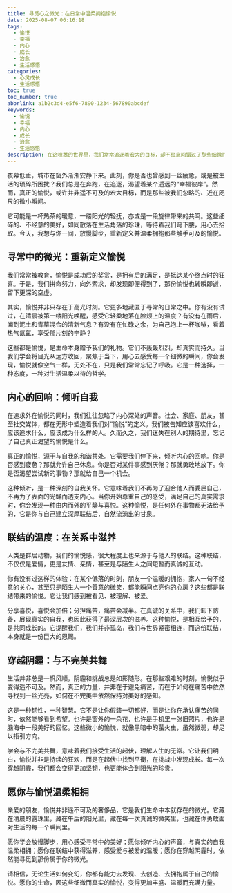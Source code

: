 ```yaml
---
title: 寻觅心之微光：在日常中温柔拥抱愉悦
date: 2025-08-07 06:16:18
tags:
  - 愉悦
  - 幸福
  - 内心
  - 成长
  - 治愈
  - 生活感悟
categories:
  - 心灵成长
  - 生活感悟
toc: true
toc_number: true
abbrlink: a1b2c3d4-e5f6-7890-1234-567890abcdef
keywords:
  - 愉悦
  - 幸福
  - 内心
  - 成长
  - 治愈
  - 生活感悟
description: 在这喧嚣的世界里，我们常常追逐着宏大的目标，却不经意间错过了那些细微而真实的愉悦。它们如同散落在生活角落的微光，不耀眼，却足以温暖人心。今天，我想与你一同，轻轻拨开生活的迷雾，重新发现并温柔拥抱那些被我们遗忘的、触手可及的愉悦。
---
```


夜幕低垂，城市在窗外渐渐安静下来。此刻，你是否也曾感到一丝疲惫，或是被生活的琐碎所困扰？我们总是在奔跑，在追逐，渴望着某个遥远的“幸福彼岸”。然而，真正的愉悦，或许并非遥不可及的宏大目标，而是那些被我们忽略的、近在咫尺的微小瞬间。

它可能是一杯热茶的暖意，一缕阳光的轻抚，亦或是一段旋律带来的共鸣。这些细碎的、不经意的美好，如同散落在生活角落的珍珠，等待着我们弯下腰，用心去拾取。今天，我想与你一同，放慢脚步，重新定义并温柔拥抱那些触手可及的愉悦。

## 寻常中的微光：重新定义愉悦

我们常常被教育，愉悦是成功后的奖赏，是拥有后的满足，是抵达某个终点时的狂喜。于是，我们拼命努力，向外索求，却发现即便得到了，那份愉悦也转瞬即逝，留下更深的空虚。

其实，愉悦并非只存在于高光时刻。它更多地藏匿于寻常的日常之中。你有没有试过，在清晨被第一缕阳光唤醒，感受它轻柔地落在脸颊上的温度？有没有在雨后，闻到泥土和青草混合的清新气息？有没有在忙碌之余，为自己泡上一杯咖啡，看着热气氤氲，享受那片刻的宁静？

这些都是愉悦，是生命本身赠予我们的礼物。它们不轰轰烈烈，却真实而持久。当我们学会将目光从远方收回，聚焦于当下，用心去感受每一个细微的瞬间，你会发现，愉悦就像空气一样，无处不在，只是我们常常忘记了呼吸。它是一种选择，一种态度，一种对生活温柔以待的哲学。

## 内心的回响：倾听自我

在追求外在愉悦的同时，我们往往忽略了内心深处的声音。社会、家庭、朋友，甚至社交媒体，都在无形中塑造着我们对“愉悦”的定义。我们被告知应该喜欢什么，应该追求什么，应该成为什么样的人。久而久之，我们迷失在别人的期待里，忘记了自己真正渴望的愉悦是什么。

真正的愉悦，源于与自我的和谐共处。它需要我们停下来，倾听内心的回响。你是否感到疲惫？那就允许自己休息。你是否对某件事感到厌倦？那就勇敢地放下。你是否渴望尝试新的事物？那就给自己一个机会。

这种倾听，是一种深刻的自我关怀。它意味着我们不再为了迎合他人而委屈自己，不再为了表面的光鲜而透支内心。当你开始尊重自己的感受，满足自己的真实需求时，你会发现一种由内而外的平静与喜悦。这种愉悦，是任何外在事物都无法给予的，它是你与自己建立深厚联结后，自然流淌出的甘泉。

## 联结的温度：在关系中滋养

人类是群居动物，我们的愉悦感，很大程度上也来源于与他人的联结。这种联结，不仅仅是爱情，更是友情、亲情，甚至是与陌生人之间短暂而真诚的互动。

你有没有过这样的体验：在某个低落的时刻，朋友一个温暖的拥抱，家人一句不经意的关心，甚至只是陌生人一个善意的微笑，都能瞬间点亮你的心房？这些都是联结带来的愉悦。它让我们感到被看见、被理解、被爱。

分享喜悦，喜悦会加倍；分担痛苦，痛苦会减半。在真诚的关系中，我们卸下防备，展现真实的自我，也因此获得了最深层次的滋养。这种愉悦，是相互给予的，是共同成长的。它提醒我们，我们并非孤岛，我们与世界紧密相连，而这份联结，本身就是一份巨大的恩赐。

## 穿越阴霾：与不完美共舞

生活并非总是一帆风顺，阴霾和挑战总是如影随形。在那些艰难的时刻，愉悦似乎变得遥不可及。然而，真正的力量，并非在于避免痛苦，而在于如何在痛苦中依然寻找到一丝光亮，如何在不完美中依然保持对美好的感知。

这是一种韧性，一种智慧。它不是让你假装一切都好，而是让你在承认痛苦的同时，依然能够看到希望。也许是窗外的一朵花，也许是手机里一张旧照片，也许是脑海中一段美好的回忆。这些微小的愉悦，就像黑暗中的萤火虫，虽然微弱，却足以指引方向。

学会与不完美共舞，意味着我们接受生活的起伏，理解人生的无常。它让我们明白，愉悦并非是持续的狂欢，而是在起伏中找到平衡，在挑战中发现成长。每一次穿越阴霾，我们都会变得更加坚韧，也更能体会到阳光的珍贵。

## 愿你与愉悦温柔相拥

亲爱的朋友，愉悦并非遥不可及的奢侈品，它是我们生命中本就存在的微光。它藏在清晨的露珠里，藏在午后的阳光里，藏在每一次真诚的微笑里，也藏在你勇敢面对生活的每一个瞬间里。

愿你学会放慢脚步，用心感受寻常中的美好；愿你倾听内心的声音，与真实的自我温柔相拥；愿你在联结中获得滋养，感受爱与被爱的温暖；愿你在穿越阴霾时，依然能寻觅到那份属于你的微光。

请相信，无论生活如何变幻，你都有能力去发现、去创造、去拥抱属于自己的愉悦。愿你的生命，因这些细微而真实的愉悦，变得更加丰盛、温暖而充满力量。
